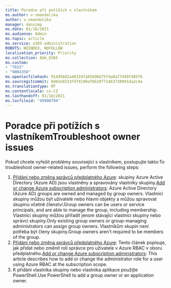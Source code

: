 ```yaml
---
title: Poradce při potížích s vlastníkem
ms.author: v-smandalika
author: v-smandalika
manager: dansimp
ms.date: 01/16/2021
ms.audience: Admin
ms.topic: article
ms.service: o365-administration
ROBOTS: NOINDEX, NOFOLLOW
localization_priority: Priority
ms.collection: Adm_O365
ms.custom:
- "7815"
- "9004358"
ms.openlocfilehash: 914d5682a403197a8569bb75fda8a77449f485f6
ms.sourcegitcommit: 6d02eb533fd74199af6b20f714b3720991da2c4a
ms.translationtype: MT
ms.contentlocale: cs-CZ
ms.lasthandoff: 01/18/2021
ms.locfileid: "49900794"
---
```

# <a name="troubleshoot-owner-issues"></a><span data-ttu-id="9d473-102">Poradce při potížích s vlastníkem</span><span class="sxs-lookup"><span data-stu-id="9d473-102">Troubleshoot owner issues</span></span>

<span data-ttu-id="9d473-103">Pokud chcete vyřešit problémy související s vlastníkem, postupujte takto:</span><span class="sxs-lookup"><span data-stu-id="9d473-103">To troubleshoot owner-related issues, perform the following steps:</span></span>

1. <span data-ttu-id="9d473-104">[Přidání nebo změna správců předplatného Azure](https://docs.microsoft.com/azure/active-directory/fundamentals/active-directory-accessmanagement-managing-group-owners): skupiny Azure Active Directory (Azure AD) jsou vlastněny a spravovány vlastníky skupiny.</span><span class="sxs-lookup"><span data-stu-id="9d473-104">[Add or change Azure subscription administrators](https://docs.microsoft.com/azure/active-directory/fundamentals/active-directory-accessmanagement-managing-group-owners): Azure Active Directory (Azure AD) groups are owned and managed by group owners.</span></span> <span data-ttu-id="9d473-105">Vlastníci skupiny můžou být uživatelé nebo hlavní objekty a můžou spravovat skupinu včetně členství.</span><span class="sxs-lookup"><span data-stu-id="9d473-105">Group owners can be users or service principals, and are able to manage the group, including membership.</span></span> <span data-ttu-id="9d473-106">Vlastníci skupiny můžou přiřadit jenom stávající vlastníci skupiny nebo správci skupiny.</span><span class="sxs-lookup"><span data-stu-id="9d473-106">Only existing group owners or group-managing administrators can assign group owners.</span></span> <span data-ttu-id="9d473-107">Vlastníkům skupin není potřeba být členy skupiny.</span><span class="sxs-lookup"><span data-stu-id="9d473-107">Group owners aren't required to be members of the group.</span></span>
2. <span data-ttu-id="9d473-108">[Přidání nebo změna správců předplatného Azure](https://docs.microsoft.com/azure/cost-management-billing/manage/add-change-subscription-administrator): Tento článek popisuje, jak přidat nebo změnit roli správce pro uživatele v Azure RBAC v oboru předplatného.</span><span class="sxs-lookup"><span data-stu-id="9d473-108">[Add or change Azure subscription administrators](https://docs.microsoft.com/azure/cost-management-billing/manage/add-change-subscription-administrator): This article describes how to add or change the administrator role for a user using Azure RBAC at the subscription scope.</span></span>
3. <span data-ttu-id="9d473-109">K přidání vlastníka skupiny nebo vlastníka aplikace použijte PowerShell.</span><span class="sxs-lookup"><span data-stu-id="9d473-109">Use PowerShell to add a group owner or an application owner.</span></span>

